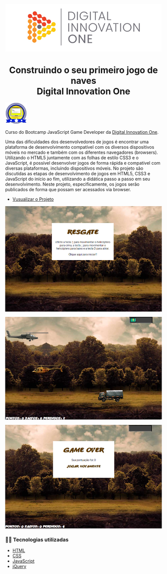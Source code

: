 <!--Banner session-->
<p align="center">
  <img src="./src/assets/images/banner.png" alt="DIO" title="Digital Innovation One">
</p>

<!--About session-->
<h1 align="center">Construindo o seu primeiro jogo de naves<br>Digital Innovation One</h1>

<img src="./src/assets/images/badge.png" title="Badge" width="70" height="70">

Curso do Bootcamp JavaScript Game Developer da [Digital Innovation One](https://digitalinnovation.one/).

Uma das dificuldades dos desenvolvedores de jogos é encontrar uma plataforma de desenvolvimento compatível com os diversos dispositivos móveis no mercado e também com os diferentes navegadores (browsers).
Utilizando o HTML5 juntamente com as folhas de estilo CSS3 e o JavaScript, é possível desenvolver jogos de forma rápida e compatível com diversas plataformas, incluindo dispositivos móveis. 
No projeto são discutidas as etapas de desenvolvimento de jogos em HTML5, CSS3 e JavaScript do início ao fim, utilizando a didática passo a passo em seu desenvolvimento. 
Neste projeto, especificamente, os jogos serão publicados de forma que possam ser acessados via browser.

- [Vusualizar o Projeto](https://xyianx.000webhostapp.com/)

<p align="center"><img src="./src/assets/images/tela1.png" title="Jogo de Naves - Tela1"></p>
<p align="center"><img src="./src/assets/images/tela2.png" title="Jogo de Naves - Tela2"></p>
<p align="center"><img src="./src/assets/images/tela3.png" title="Jogo de Naves - Tela3"></p>

<h3>👨‍💻 Tecnologias utilizadas</h3>

- [HTML](https://www.w3schools.com/html/)
- [CSS](https://developer.mozilla.org/pt-BR/docs/Web/CSS)
- [JavaScript](https://developer.mozilla.org/en-US/docs/Web/JavaScript)
- [jQuery](https://jquery.com/)
